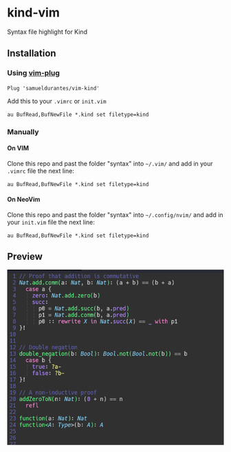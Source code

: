 # kind-vim
Syntax file highlight for Kind

## Installation

### Using [vim-plug](https://github.com/junegunn/vim-plug)

```vim
Plug 'samueldurantes/vim-kind'
```

Add this to your `.vimrc` or `init.vim`

```vim
au BufRead,BufNewFile *.kind set filetype=kind
```
### Manually

#### On VIM
Clone this repo and past the folder "syntax" into `~/.vim/` and add in your `.vimrc` file the next line:


```vim
au BufRead,BufNewFile *.kind set filetype=kind
```

#### On NeoVim
Clone this repo and past the folder "syntax" into `~/.config/nvim/` and add in your `init.vim` file the next line:

```vim
au BufRead,BufNewFile *.kind set filetype=kind
```

## Preview
![code](./preview.png)
